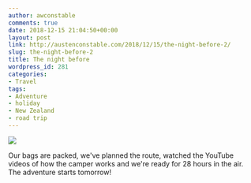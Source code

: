 ```yaml
---
author: awconstable
comments: true
date: 2018-12-15 21:04:50+00:00
layout: post
link: http://austenconstable.com/2018/12/15/the-night-before-2/
slug: the-night-before-2
title: The night before
wordpress_id: 281
categories:
- Travel
tags:
- Adventure
- holiday
- New Zealand
- road trip
---
```


![](../../../images/2018/12/img_2150.jpg)

Our bags are packed, we've planned the route, watched the YouTube videos of how the camper works and we're ready for 28 hours in the air. The adventure starts tomorrow!
